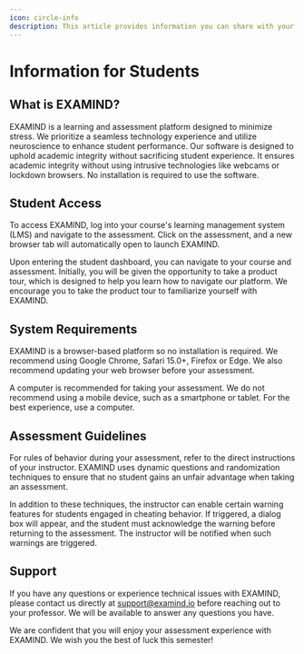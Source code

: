 ```yaml
---
icon: circle-info
description: This article provides information you can share with your students.
---
```


# Information for Students

## What is EXAMIND?

EXAMIND is a learning and assessment platform designed to minimize stress. We prioritize a seamless technology experience and utilize neuroscience to enhance student performance. Our software is designed to uphold academic integrity without sacrificing student experience. It ensures academic integrity without using intrusive technologies like webcams or lockdown browsers. No installation is required to use the software.

## Student Access

To access EXAMIND, log into your course's learning management system (LMS) and navigate to the assessment. Click on the assessment, and a new browser tab will automatically open to launch EXAMIND.

Upon entering the student dashboard, you can navigate to your course and assessment. Initially, you will be given the opportunity to take a product tour, which is designed to help you learn how to navigate our platform. We encourage you to take the product tour to familiarize yourself with EXAMIND.

## System Requirements

EXAMIND is a browser-based platform so no installation is required. We recommend using Google Chrome, Safari 15.0+, Firefox or Edge. We also recommend updating your web browser before your assessment.

A computer is recommended for taking your assessment. We do not recommend using a mobile device, such as a smartphone or tablet. For the best experience, use a computer.

## Assessment Guidelines

For rules of behavior during your assessment, refer to the direct instructions of your instructor. EXAMIND uses dynamic questions and randomization techniques to ensure that no student gains an unfair advantage when taking an assessment.

In addition to these techniques, the instructor can enable certain warning features for students engaged in cheating behavior. If triggered, a dialog box will appear, and the student must acknowledge the warning before returning to the assessment. The instructor will be notified when such warnings are triggered.

## Support

If you have any questions or experience technical issues with EXAMIND, please contact us directly at support@examind.io before reaching out to your professor. We will be available to answer any questions you have.

We are confident that you will enjoy your assessment experience with EXAMIND. We wish you the best of luck this semester!
